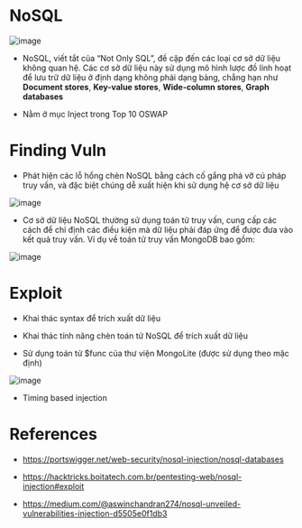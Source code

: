 # NoSQL

![image](https://github.com/vanniichan/Portswigger/assets/112863484/8598e40b-6cbc-4d07-bcfc-ca45a904a55a)

- NoSQL, viết tắt của “Not Only SQL”, đề cập đến các loại cơ sở dữ liệu không quan hệ. Các cơ sở dữ liệu này sử dụng mô hình lược đồ linh hoạt để lưu trữ dữ liệu ở định dạng không phải dạng bảng, chẳng hạn như <b>Document stores</b>, <b>Key-value stores</b>, <b>Wide-column stores</b>, <b>Graph databases</b> 

- Nằm ở mục Inject trong Top 10 OSWAP

# Finding Vuln

- Phát hiện các lỗ hổng chèn NoSQL bằng cách cố gắng phá vỡ cú pháp truy vấn, và đặc biệt chúng dễ xuất hiện khi sử dụng hệ cơ sở dữ liệu

![image](https://github.com/vanniichan/Portswigger/assets/112863484/bbd0193b-25e1-4efe-ac14-9d985988b5e4)

- Cơ sở dữ liệu NoSQL thường sử dụng toán tử truy vấn, cung cấp các cách để chỉ định các điều kiện mà dữ liệu phải đáp ứng để được đưa vào kết quả truy vấn. Ví dụ về toán tử truy vấn MongoDB bao gồm:

![image](https://github.com/vanniichan/Portswigger/assets/112863484/a9dce7a6-ae3d-4e01-b803-bd76ac6b7485)

# Exploit

- Khai thác syntax để trích xuất dữ liệu 

- Khai thác tính năng chèn toán tử NoSQL để trích xuất dữ liệu

- Sử dụng toán tử $func của thư viện MongoLite (được sử dụng theo mặc định)

![image](https://github.com/vanniichan/Portswigger/assets/112863484/701a35c2-013b-45e0-a71f-059a88cf863a)

- Timing based injection
  
# References

- https://portswigger.net/web-security/nosql-injection/nosql-databases

- https://hacktricks.boitatech.com.br/pentesting-web/nosql-injection#exploit

- https://medium.com/@aswinchandran274/nosql-unveiled-vulnerabilities-injection-d5505e0f1db3
